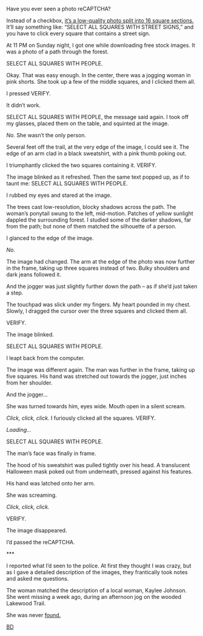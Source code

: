 Have you ever seen a photo reCAPTCHA?

Instead of a checkbox, [it’s a low-quality photo split into 16 square sections.](https://i.stack.imgur.com/gGF0T.png) It’ll say something like: “SELECT ALL SQUARES WITH STREET SIGNS,” and you have to click every square that contains a street sign.

At 11 PM on Sunday night, I got one while downloading free stock images. It was a photo of a path through the forest.

SELECT ALL SQUARES WITH PEOPLE.

Okay. That was easy enough. In the center, there was a jogging woman in pink shorts. She took up a few of the middle squares, and I clicked them all.

I pressed VERIFY.

It didn’t work.

SELECT ALL SQUARES WITH PEOPLE, the message said again. I took off my glasses, placed them on the table, and squinted at the image.

*No.* She wasn’t the only person.

Several feet off the trail, at the very edge of the image, I could see it. The edge of an arm clad in a black sweatshirt, with a pink thumb poking out.

I triumphantly clicked the two squares containing it. VERIFY.

The image blinked as it refreshed. Then the same text popped up, as if to taunt me: SELECT ALL SQUARES WITH PEOPLE.

I rubbed my eyes and stared at the image.

The trees cast low-resolution, blocky shadows across the path. The woman’s ponytail swung to the left, mid-motion. Patches of yellow sunlight dappled the surrounding forest. I studied some of the darker shadows, far from the path; but none of them matched the silhouette of a person.

I glanced to the edge of the image.

*No.*

The image had changed. The arm at the edge of the photo was now further in the frame, taking up three squares instead of two. Bulky shoulders and dark jeans followed it.

And the jogger was just slightly further down the path – as if she’d just taken a step.

The touchpad was slick under my fingers. My heart pounded in my chest. Slowly, I dragged the cursor over the three squares and clicked them all.

VERIFY.

The image blinked.

SELECT ALL SQUARES WITH PEOPLE.

I leapt back from the computer.

The image was different again. The man was further in the frame, taking up five squares. His hand was stretched out towards the jogger, just inches from her shoulder.

And the jogger…

She was turned towards him, eyes wide. Mouth open in a silent scream.

*Click, click, click.* I furiously clicked all the squares. VERIFY.

*Loading…*

SELECT ALL SQUARES WITH PEOPLE.

The man’s face was finally in frame.

The hood of his sweatshirt was pulled tightly over his head. A translucent Halloween mask poked out from underneath, pressed against his features.

His hand was latched onto her arm.

She was screaming.

*Click, click, click.*

VERIFY.

The image disappeared.

I’d passed the reCAPTCHA.

\*\*\*

I reported what I’d seen to the police. At first they thought I was crazy, but as I gave a detailed description of the images, they frantically took notes and asked me questions.

The woman matched the description of a local woman, Kaylee Johnson. She went missing a week ago, during an afternoon jog on the wooded Lakewood Trail.

She was never [found.](http://www.blair-daniels.com)

[BD](http://www.reddit.com/r/blairdaniels)